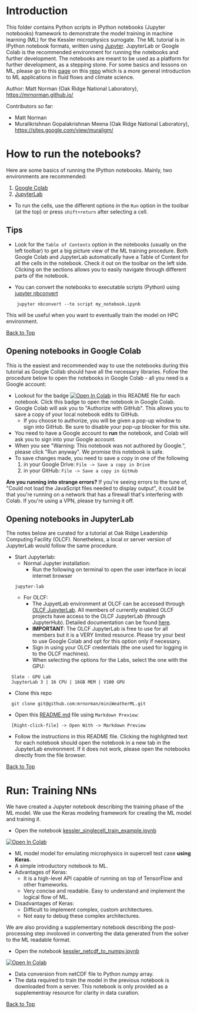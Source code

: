 # <a name="introduction"></a>Introduction

This folder contains Python scripts in IPython notebooks (Jupyter notebooks) framework to demonstrate the model training in machine learning (ML) for the Kessler microphysics surrogate. The ML tutorial is in IPython notebook formats, written using [Jupyter](https://jupyter.org/). JupyterLab or Google Colab is the recommended environment for running the notebooks and further development. The notebooks are meant to be used as a platform for further development, as a stepping stone. For some basics and lessons on ML, please go to this [page](https://github.com/muralikrishnangm/tutorial-ai4science-fluidflow/wiki/ML-lessons-courses-for-beginners) on this [repo](https://github.com/muralikrishnangm/tutorial-ai4science-fluidflow) which is a more general introduction to ML applications in fluid flows and climate science.
 

Author: Matt Norman (Oak Ridge National Laboratory), https://mrnorman.github.io/

Contributors so far:
* Matt Norman
* Muralikrishnan Gopalakrishnan Meena (Oak Ridge National Laboratory), https://sites.google.com/view/muraligm/

# How to run the notebooks?

Here are some basics of running the IPython notebooks. Mainly, two environments are recommended:

1. [Google Colab](https://colab.research.google.com/)
2. [JupyterLab](https://github.com/jupyterlab/jupyterlab)

* To run the cells, use the different options in the `Run` option in the toolbar (at the top) or press `shift+return` after selecting a cell.

## Tips
* Look for the `Table of Contents` option in the notebooks (usually on the left toolbar) to get a big picture view of the ML training procedure. Both Google Colab and JupyterLab automatically have a Table of Content for all the cells in the notebook. Check it out on the toolbar on the left side. Clicking on the sections allows you to easily navigate through different parts of the notebook.

* You can convert the notebooks to executable scripts (Python) using [jupyter nbconvert](https://nbconvert.readthedocs.io/en/latest/usage.html#executable-script)
```
    jupyter nbconvert --to script my_notebook.ipynb
```
This will be useful when you want to eventually train the model on HPC environment.

[Back to Top](#introduction)

## Opening notebooks in Google Colab

This is the easiest and recommended way to use the notebooks during this tutorial as Google Collab should have all the necessary libraries. Follow the procedure below to open the notebooks in Google Colab - all you need is a Google account:

* Lookout for the badge [![Open In Colab](https://colab.research.google.com/assets/colab-badge.svg)](https://colab.research.google.com/github/muralikrishnangm/tutorial-ai4science-fluidflow/blob/main/HelloWorld.ipynb) in this README file for each notebook. Click this badge to open the notebook in Google Colab.
* Google Colab will ask you to "Authorize with GitHub". This allows you to save a copy of your local notebook edits to GitHub.
  - If you choose to authorize, you will be given a pop-up window to sign into GitHub. Be sure to disable your pop-up blocker for this site.
* You need to have a Google account to **run** the notebook, and Colab will ask you to sign into your Google account.
* When you see "Warning: This notebook was not authored by Google.", please click "Run anyway". We promise this notebook is safe.
* To save changes made, you need to save a copy in one of the following
  1. in your Google Drive: `File -> Save a copy in Drive`
  2. in your GitHub: `File -> Save a copy in GitHub`

**Are you running into strange errors?** If you're seeing errors to the tune of, "Could not load the JavaScript files needed to display output", it could be that you're running on a network that has a firewall that's interfering with Colab. If you're using a VPN, please try turning it off. 

## Opening notebooks in JupyterLab

The notes below are curated for a tutorial at Oak Ridge Leadership Computing Facility (OLCF). Nonetheless, a local or server version of JupyterLab would follow the same procedure.

* Start Jupyterlab:
    * Normal Jupyter installation: 
        * Run the following on terminal to open the user interface in local internet browser
    ```
    jupyter-lab
    ```
    * For OLCF: 
        * The JupyetLab environment at OLCF can be accessed through [OLCF JupyterLab](https://jupyter.olcf.ornl.gov/). All members of currently enabled OLCF projects have access to the OLCF JupyterLab (through JupyterHub). Detailed documentation can be found [here](https://docs.olcf.ornl.gov/services_and_applications/jupyter/overview.html#jupyter-at-olcf).
        * **IMPORTANT**: The OLCF JupyterLab is free to use for all members but it is a VERY limited resource. Please try your best to use Google Colab and opt for this option only if necessary.
        * Sign in using your OLCF credentials (the one used for logging in to the OLCF machines).
        * When selecting the options for the Labs, select the one with the GPU:
```
  Slate - GPU Lab
  JupyterLab 3 | 16 CPU | 16GB MEM | V100 GPU
```
* Clone this repo
```
  git clone git@github.com:mrnorman/miniWeatherML.git
```
* Open this [README.md](README.md) file using `Markdown Preview`:
```
  [Right-click-file] -> Open With -> Markdown Preview
```
* Follow the instructions in this README file. Clicking the highlighted text for each notebook should open the notebook in a new tab in the JupyterLab environment. If it does not work, please open the notebooks directly from the file browser.

[Back to Top](#introduction)

# Run: Training NNs

We have created a Jupyter notebook describing the training phase of the ML model. We use the Keras modeling framework for creating the ML model and training it.

* Open the notebook [kessler_singlecell_train_example.ipynb](kessler_singlecell_train_example.ipynb)

[![Open In Colab](https://colab.research.google.com/assets/colab-badge.svg)](https://colab.research.google.com/github/mrnorman/miniWeatherML/blob/mgm/jupyternbs/experiments/supercell_kessler_surrogate/jupyter_notebooks/kessler_singlecell_train_example.ipynb)
* ML model model for emulating microphysics in supercell test case **using Keras**.
* A simple introductory notebook to ML.
* Advantages of Keras: 
    - It is a high-level API capable of running on top of TensorFlow and other frameworks.
    - Very concise and readable. Easy to understand and implement the logical flow of ML.
* Disadvantages of Keras:
    - Difficult to implement complex, custom architectures.
    - Not easy to debug these complex architectures.

We are also providing a supplementary notebook describing the post-processing step involoved in converting the data generated from the solver to the ML readable format.

* Open the notebook [kessler_netcdf_to_numpy.ipynb](kessler_netcdf_to_numpy.ipynb)

[![Open In Colab](https://colab.research.google.com/assets/colab-badge.svg)](https://colab.research.google.com/github/mrnorman/miniWeatherML/blob/mgm/jupyternbs/experiments/supercell_kessler_surrogate/jupyter_notebooks/kessler_netcdf_to_numpy.ipynb)

* Data conversion from netCDF file to Python numpy array.
* The data required to train the model in the previous notebook is downloaded from a server. This notebook is only provided as a supplementray resource for clarity in data curation.

[Back to Top](#introduction)

